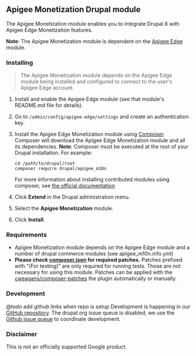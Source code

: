 Apigee Monetization Drupal module
---

The Apigee Monetization module enables you to integrate Drupal 8 with Apigee Edge Monetization features.

**Note**: The Apigee Monetization module is dependent on the [Apigee Edge](https://www.drupal.org/project/apigee_edge) module.

### Installing

> The Apigee Monetization module depends on the Apigee Edge module being installed and configured to connect to the user's Apigee Edge account. 

1. Install and enable the Apigee Edge module (see that module's README.md file for details).
2. Go to `/admin/config/apigee-edge/settings` and create an authentication key.
3. Install the Apigee Edge Monetization module using [Composer](https://getcomposer.org/).
  Composer will download the Apigee Edge Monetization module and all its dependencies.
  **Note**: Composer must be executed at the root of your Drupal installation.
  For example:
   ```
   cd /path/to/drupal/root
   composer require drupal/apigee_m10n
   ```

    For more information about installing contributed modules using composer, see [the official documentation](https://www.drupal.org/docs/develop/using-composer/using-composer-to-manage-drupal-site-dependencies#managing-contributed)
4. Click **Extend** in the Drupal administration menu.
5. Select the **Apigee Monetization** module.
6. Click **Install**.

### Requirements

* Apigee Monetization module depends on the Apigee Edge module and a number of drupal commerce modules (see apigee_m10n.info.yml)
* **Please check [composer.json](https://github.com/apigee/apigee-edge-drupal/blob/8.x-1.x/composer.json) for required patches.** Patches prefixed with "(For testing)" are only required for running tests. Those are not necessary for using this module. Patches can be applied with the [cweagans/composer-patches](https://packagist.org/packages/cweagans/composer-patches) the plugin automatically or manually.

### Development

@todo add github links when repo is setup
Development is happening in our [GitHub repository](@todo). The drupal.org issue queue is disabled, we use the [Github issue queue](@todo) to coordinate development.

### Disclaimer

This is not an officially supported Google product.
